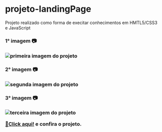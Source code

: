 # projeto-landingPage

 Projeto realizado como forma de execitar conhecimentos em HMTL5/CSS3 e JavaScript

 <h3>1° imagem 📷<h3>

 <img src="imgs-projeto/1°img.png" alt="primeira imagem do projeto">

 <h3>2° imagem 📷<h3>

 <img src="imgs-projeto/2°img.png" alt="segunda imagem do projeto">

 <h3>3° imagem 📷<h3>

<img src="imgs-projeto/3°img.png" alt="terceira imagem do projeto">

<a href="https://vitorfidelis.github.io/projeto-landingPage/" target="_blank">🔗Click aqui!</a> e confira o projeto.
